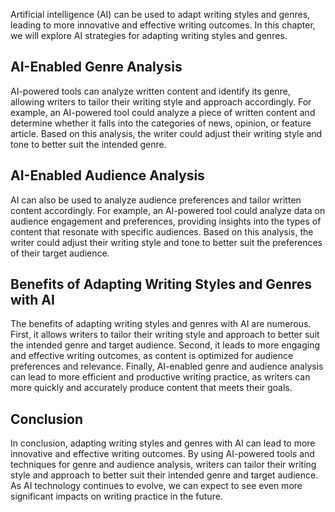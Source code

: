 
Artificial intelligence (AI) can be used to adapt writing styles and genres, leading to more innovative and effective writing outcomes. In this chapter, we will explore AI strategies for adapting writing styles and genres.

AI-Enabled Genre Analysis
-------------------------

AI-powered tools can analyze written content and identify its genre, allowing writers to tailor their writing style and approach accordingly. For example, an AI-powered tool could analyze a piece of written content and determine whether it falls into the categories of news, opinion, or feature article. Based on this analysis, the writer could adjust their writing style and tone to better suit the intended genre.

AI-Enabled Audience Analysis
----------------------------

AI can also be used to analyze audience preferences and tailor written content accordingly. For example, an AI-powered tool could analyze data on audience engagement and preferences, providing insights into the types of content that resonate with specific audiences. Based on this analysis, the writer could adjust their writing style and tone to better suit the preferences of their target audience.

Benefits of Adapting Writing Styles and Genres with AI
------------------------------------------------------

The benefits of adapting writing styles and genres with AI are numerous. First, it allows writers to tailor their writing style and approach to better suit the intended genre and target audience. Second, it leads to more engaging and effective writing outcomes, as content is optimized for audience preferences and relevance. Finally, AI-enabled genre and audience analysis can lead to more efficient and productive writing practice, as writers can more quickly and accurately produce content that meets their goals.

Conclusion
----------

In conclusion, adapting writing styles and genres with AI can lead to more innovative and effective writing outcomes. By using AI-powered tools and techniques for genre and audience analysis, writers can tailor their writing style and approach to better suit their intended genre and target audience. As AI technology continues to evolve, we can expect to see even more significant impacts on writing practice in the future.
